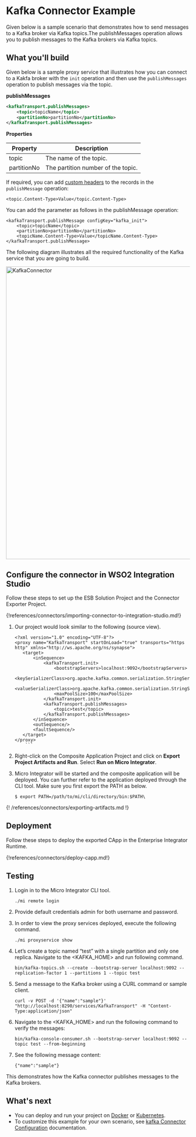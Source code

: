 # Kafka Connector Example

Given below is a sample scenario that demonstrates how to send messages to a Kafka broker via Kafka topics.The publishMessages operation allows you to publish messages to the Kafka brokers via Kafka topics.

## What you'll build
Given below is a sample proxy service that illustrates how you can connect to a Kakfa broker with the `init` operation and then use the `publishMessages` operation to publish messages via the topic.

**publishMessages**
````xml
<kafkaTransport.publishMessages>
    <topic>topicName</topic>
    <partitionNo>partitionNo</partitionNo>
</kafkaTransport.publishMessages>
````
**Properties**

| Property        | Description |
| ------------- |-------------|
| topic    | The name of the topic. |
| partitionNo      | The partition number of the topic. |

If required, you can add [custom headers](https://cwiki.apache.org/confluence/display/KAFKA/A+Case+for+Kafka+Headers) to the records in the `publishMessage` operation:

````
<topic.Content-Type>Value</topic.Content-Type>
````
You can add the parameter as follows in the publishMessage operation:

````
<kafkaTransport.publishMessage configKey="kafka_init">
    <topic>topicName</topic>
    <partitionNo>partitionNo</partitionNo>
    <topicName.Content-Type>Value</topicName.Content-Type>
</kafkaTransport.publishMessage>

````
The following diagram illustrates all the required functionality of the Kafka service that you are going to build.

<img src="/assets/img/connectors/KafkaConnector.png" title="KafkaConnector" width="800" alt="KafkaConnector"/>

## Configure the connector in WSO2 Integration Studio

Follow these steps to set up the ESB Solution Project and the Connector Exporter Project.

{!references/connectors/importing-connector-to-integration-studio.md!}

1. Our project would look similar to the following (source view).

    ```
   <?xml version="1.0" encoding="UTF-8"?>
   <proxy name="KafkaTransport" startOnLoad="true" transports="https http" xmlns="http://ws.apache.org/ns/synapse">
       <target>
           <inSequence>
               <kafkaTransport.init>
                   <bootstrapServers>localhost:9092</bootstrapServers>
                   <keySerializerClass>org.apache.kafka.common.serialization.StringSerializer</keySerializerClass>
                   <valueSerializerClass>org.apache.kafka.common.serialization.StringSerializer</valueSerializerClass>
                   <maxPoolSize>100</maxPoolSize>
               </kafkaTransport.init>
               <kafkaTransport.publishMessages>
                   <topic>test</topic>
               </kafkaTransport.publishMessages>
           </inSequence>
           <outSequence/>
           <faultSequence/>
       </target>
   </proxy>
        ```
2. Right-click on the Composite Application Project and click on **Export Project Artifacts and Run**. Select **Run on Micro Integrator**.
3. Micro Integrator will be started and the composite application will be deployed. You can further refer to the application deployed through the CLI tool. Make sure you first export the PATH as below.

    ```
    $ export PATH=/path/to/mi/cli/directory/bin:$PATH\
    ```
{! /references/connectors/exporting-artifacts.md !}

## Deployment
Follow these steps to deploy the exported CApp in the Enterprise Integrator Runtime. 

{!references/connectors/deploy-capp.md!}
    
## Testing

1. Login in to the Micro Integrator CLI tool.

    ```
    ./mi remote login
    ```
2. Provide default credentials admin for both username and password.

3. In order to view the proxy services deployed, execute the following command.

    ```
    ./mi proxyservice show
    ```
4. Let’s create a topic named “test” with a single partition and only one replica.
   Navigate to the <KAFKA_HOME> and run following command.
   
   ```
   bin/kafka-topics.sh --create --bootstrap-server localhost:9092 --replication-factor 1 --partitions 1 --topic test     
   ```
5. Send a message to the Kafka broker using a CURL command or sample client.

   ```
   curl -v POST -d '{"name":"sample"}' "http://localhost:8290/services/KafkaTransport" -H "Content-Type:application/json"
   ```
6. Navigate to the <KAFKA_HOME> and run the following command to verify the messages:
   ```
   bin/kafka-console-consumer.sh --bootstrap-server localhost:9092 --topic test --from-beginning
   ```
7. See the following message content:
   ```
   {"name":"sample"}
   ```   
This demonstrates how the Kafka connector publishes messages to the Kafka brokers.
   
## What's next

* You can deploy and run your project on [Docker](../../../setup/installation/run_in_docker.md) or [Kubernetes](../../../setup/installation/run_in_kubernetes.md).
* To customize this example for your own scenario, see [kafka Connector Configuration](../sf-connector-configuration.md) documentation.